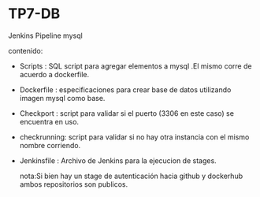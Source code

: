 # TP7-DB

Jenkins Pipeline  mysql

contenido:
- Scripts : SQL script para agregar elementos a mysql .El mismo corre de acuerdo a dockerfile.
- Dockerfile : especificaciones para crear base de datos utilizando imagen mysql como base.
- Checkport : script para validar si el puerto (3306 en este caso) se encuentra en uso.
- checkrunning: script para validar si no hay otra instancia con el mismo nombre corriendo.
- Jenkinsfile : Archivo de Jenkins para la ejecucion de stages.

  nota:Si bien  hay un stage de autenticación hacia github y dockerhub ambos repositorios son publicos.
